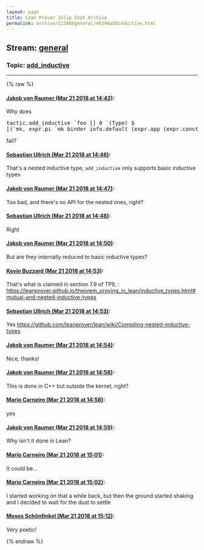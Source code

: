 ```yaml
---
layout: page
title: Lean Prover Zulip Chat Archive 
permalink: archive/113488general/49396addinductive.html
---
```


## Stream: [general](index.html)
### Topic: [add_inductive](49396addinductive.html)

---


{% raw %}
#### [ Jakob von Raumer (Mar 21 2018 at 14:42)](https://leanprover.zulipchat.com/#narrow/stream/113488-general/topic/add_inductive/near/124010223):
<p>Why does</p>
<div class="codehilite"><pre><span></span>tactic.add_inductive `foo [] 0 `(Type) $
[(`mk, expr.pi `mk binder_info.default (expr.app (expr.const `list [level.zero]) (expr.const `foo [])) (expr.const `foo []))],
</pre></div>


<p>fail?</p>

#### [ Sebastian Ullrich (Mar 21 2018 at 14:46)](https://leanprover.zulipchat.com/#narrow/stream/113488-general/topic/add_inductive/near/124010398):
<p>That's a nested inductive type, <code>add_inductive</code> only supports basic inductive types</p>

#### [ Jakob von Raumer (Mar 21 2018 at 14:47)](https://leanprover.zulipchat.com/#narrow/stream/113488-general/topic/add_inductive/near/124010420):
<p>Too bad, and there's no API for the nested ones, right?</p>

#### [ Sebastian Ullrich (Mar 21 2018 at 14:48)](https://leanprover.zulipchat.com/#narrow/stream/113488-general/topic/add_inductive/near/124010467):
<p>Right</p>

#### [ Jakob von Raumer (Mar 21 2018 at 14:50)](https://leanprover.zulipchat.com/#narrow/stream/113488-general/topic/add_inductive/near/124010567):
<p>But are they internally reduced to basic inductive types?</p>

#### [ Kevin Buzzard (Mar 21 2018 at 14:53)](https://leanprover.zulipchat.com/#narrow/stream/113488-general/topic/add_inductive/near/124010636):
<p>That's what is claimed in section 7.9 of TPIL : <a href="https://leanprover.github.io/theorem_proving_in_lean/inductive_types.html#mutual-and-nested-inductive-types" target="_blank" title="https://leanprover.github.io/theorem_proving_in_lean/inductive_types.html#mutual-and-nested-inductive-types">https://leanprover.github.io/theorem_proving_in_lean/inductive_types.html#mutual-and-nested-inductive-types</a></p>

#### [ Sebastian Ullrich (Mar 21 2018 at 14:53)](https://leanprover.zulipchat.com/#narrow/stream/113488-general/topic/add_inductive/near/124010637):
<p>Yes <a href="https://github.com/leanprover/lean/wiki/Compiling-nested-inductive-types" target="_blank" title="https://github.com/leanprover/lean/wiki/Compiling-nested-inductive-types">https://github.com/leanprover/lean/wiki/Compiling-nested-inductive-types</a></p>

#### [ Jakob von Raumer (Mar 21 2018 at 14:54)](https://leanprover.zulipchat.com/#narrow/stream/113488-general/topic/add_inductive/near/124010694):
<p>Nice, thanks!</p>

#### [ Jakob von Raumer (Mar 21 2018 at 14:58)](https://leanprover.zulipchat.com/#narrow/stream/113488-general/topic/add_inductive/near/124010830):
<p>This is done in C++ but outside the kernel, right?</p>

#### [ Mario Carneiro (Mar 21 2018 at 14:58)](https://leanprover.zulipchat.com/#narrow/stream/113488-general/topic/add_inductive/near/124010832):
<p>yes</p>

#### [ Jakob von Raumer (Mar 21 2018 at 14:59)](https://leanprover.zulipchat.com/#narrow/stream/113488-general/topic/add_inductive/near/124010842):
<p>Why isn't it done in Lean?</p>

#### [ Mario Carneiro (Mar 21 2018 at 15:01)](https://leanprover.zulipchat.com/#narrow/stream/113488-general/topic/add_inductive/near/124010976):
<p>It could be...</p>

#### [ Mario Carneiro (Mar 21 2018 at 15:02)](https://leanprover.zulipchat.com/#narrow/stream/113488-general/topic/add_inductive/near/124011034):
<p>I started working on that a while back, but then the ground started shaking and I decided to wait for the dust to settle</p>

#### [ Moses Schönfinkel (Mar 21 2018 at 15:12)](https://leanprover.zulipchat.com/#narrow/stream/113488-general/topic/add_inductive/near/124011580):
<p>Very poetic!</p>


{% endraw %}

